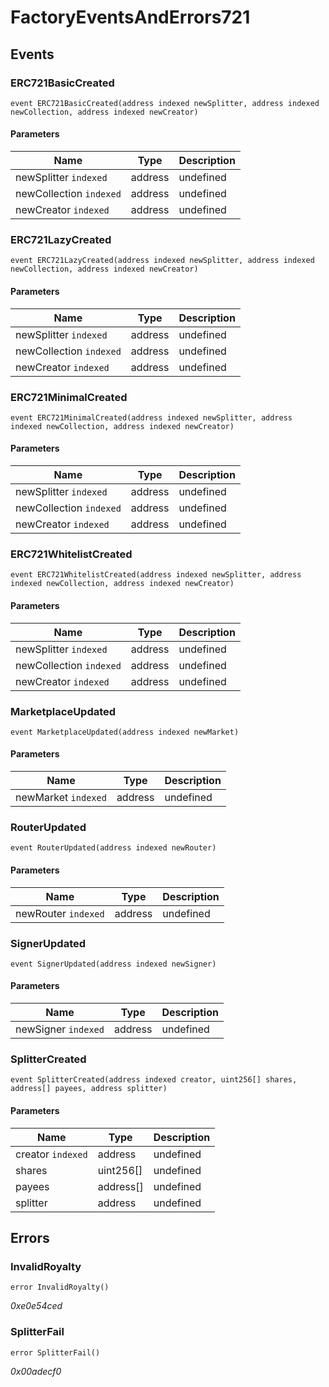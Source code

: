 # FactoryEventsAndErrors721

## Events

### ERC721BasicCreated

```solidity
event ERC721BasicCreated(address indexed newSplitter, address indexed newCollection, address indexed newCreator)
```

#### Parameters

| Name                    | Type    | Description |
| ----------------------- | ------- | ----------- |
| newSplitter `indexed`   | address | undefined   |
| newCollection `indexed` | address | undefined   |
| newCreator `indexed`    | address | undefined   |

### ERC721LazyCreated

```solidity
event ERC721LazyCreated(address indexed newSplitter, address indexed newCollection, address indexed newCreator)
```

#### Parameters

| Name                    | Type    | Description |
| ----------------------- | ------- | ----------- |
| newSplitter `indexed`   | address | undefined   |
| newCollection `indexed` | address | undefined   |
| newCreator `indexed`    | address | undefined   |

### ERC721MinimalCreated

```solidity
event ERC721MinimalCreated(address indexed newSplitter, address indexed newCollection, address indexed newCreator)
```

#### Parameters

| Name                    | Type    | Description |
| ----------------------- | ------- | ----------- |
| newSplitter `indexed`   | address | undefined   |
| newCollection `indexed` | address | undefined   |
| newCreator `indexed`    | address | undefined   |

### ERC721WhitelistCreated

```solidity
event ERC721WhitelistCreated(address indexed newSplitter, address indexed newCollection, address indexed newCreator)
```

#### Parameters

| Name                    | Type    | Description |
| ----------------------- | ------- | ----------- |
| newSplitter `indexed`   | address | undefined   |
| newCollection `indexed` | address | undefined   |
| newCreator `indexed`    | address | undefined   |

### MarketplaceUpdated

```solidity
event MarketplaceUpdated(address indexed newMarket)
```

#### Parameters

| Name                | Type    | Description |
| ------------------- | ------- | ----------- |
| newMarket `indexed` | address | undefined   |

### RouterUpdated

```solidity
event RouterUpdated(address indexed newRouter)
```

#### Parameters

| Name                | Type    | Description |
| ------------------- | ------- | ----------- |
| newRouter `indexed` | address | undefined   |

### SignerUpdated

```solidity
event SignerUpdated(address indexed newSigner)
```

#### Parameters

| Name                | Type    | Description |
| ------------------- | ------- | ----------- |
| newSigner `indexed` | address | undefined   |

### SplitterCreated

```solidity
event SplitterCreated(address indexed creator, uint256[] shares, address[] payees, address splitter)
```

#### Parameters

| Name              | Type      | Description |
| ----------------- | --------- | ----------- |
| creator `indexed` | address   | undefined   |
| shares            | uint256[] | undefined   |
| payees            | address[] | undefined   |
| splitter          | address   | undefined   |

## Errors

### InvalidRoyalty

```solidity
error InvalidRoyalty()
```

_0xe0e54ced_

### SplitterFail

```solidity
error SplitterFail()
```

_0x00adecf0_
